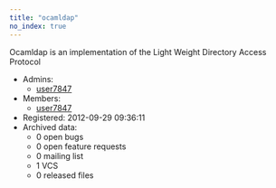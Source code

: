 ```yaml
---
title: "ocamldap"
no_index: true
---
```


Ocamldap is an implementation of the Light Weight Directory Access Protocol


* Admins:
  * [user7847](/users/user7847)
* Members:
  * [user7847](/users/user7847)
* Registered: 2012-09-29 09:36:11
* Archived data:
  * 0 open bugs
  * 0 open feature requests
  * 0 mailing list
  * 1 VCS
  * 0 released files
